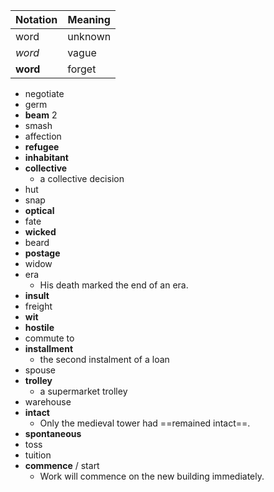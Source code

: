 | Notation | Meaning |
| -------- | ------- |
| word     | unknown |
| _word_   | vague   |
| **word** | forget  |

- negotiate
- germ
- **beam** 2
- smash
- affection
- **refugee**
- **inhabitant**
- **collective**
  - a collective decision
- hut
- snap
- **optical**
- fate
- **wicked**
- beard
- **postage**
- widow
- era
  - His death marked the end of an era.
- **insult**
- freight
- **wit**
- **hostile**
- commute to
- **installment**
  - the second instalment of a loan
- spouse
- **trolley**
  - a supermarket trolley
- warehouse
- **intact**
  - Only the medieval tower had ==remained intact==.
- **spontaneous**
- toss
- tuition
- **commence** / start
  - Work will commence on the new building immediately.
